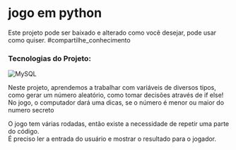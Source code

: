 # jogo em python
Este projeto pode ser baixado e alterado como você desejar, pode usar como quiser.
#compartilhe_conhecimento

###  Tecnologias do Projeto:
<img align = "center" alt = "MySQL" src = "https://img.shields.io/badge/Python-FFD43B?style=for-the-badge&logo=python&logoColor=darkgreen" />

Neste projeto, aprendemos a trabalhar com variáveis de diversos tipos,<br/>
como gerar um número aleatório, como tomar decisões através de if else!<br/>
No jogo, o computador dará uma dicas, se o número é menor ou maior do numero secreto<br/>

O jogo tem várias rodadas, então existe a necessidade de repetir uma parte do código. <br/>
É preciso ler a entrada do usuário e mostrar o resultado para o jogador.
